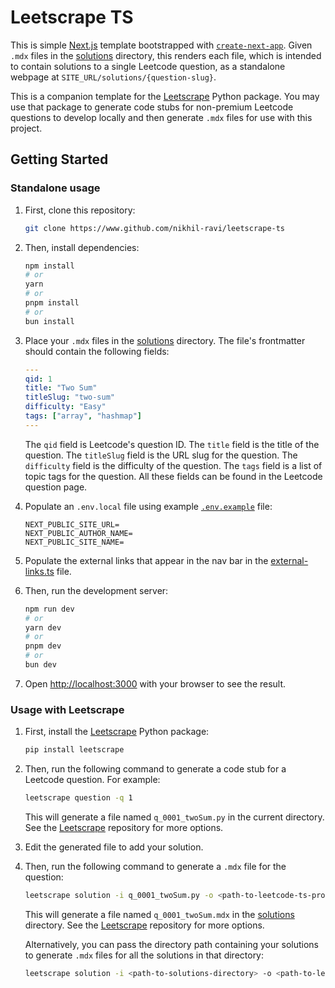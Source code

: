 # Leetscrape TS

This is simple [Next.js](https://nextjs.org/) template bootstrapped with [`create-next-app`](https://github.com/vercel/next.js/tree/canary/packages/create-next-app). Given `.mdx` files in the [solutions](./src/content/solutions/) directory, this renders each file, which is intended to contain solutions to a single Leetcode question, as a standalone webpage at `SITE_URL/solutions/{question-slug}`.

This is a companion template for the [Leetscrape](https://www.github.com/nikhil-ravi/leetscrape) Python package. You may use that package to generate code stubs for non-premium Leetcode questions to develop locally and then generate `.mdx` files for use with this project.

## Getting Started

### Standalone usage

1. First, clone this repository:

   ```bash
   git clone https://www.github.com/nikhil-ravi/leetscrape-ts
   ```

2. Then, install dependencies:

    ```bash
    npm install
    # or
    yarn
    # or
    pnpm install
    # or
    bun install
    ````

3. Place your `.mdx` files in the [solutions](./src/content/solutions/) directory. The file's frontmatter should contain the following fields:

    ```yaml
    ---
    qid: 1
    title: "Two Sum"
    titleSlug: "two-sum"
    difficulty: "Easy"
    tags: ["array", "hashmap"]
    ---
    ```
    The `qid` field is Leetcode's question ID.    The `title` field is the title of the question. The `titleSlug` field is the URL slug for the question. The `difficulty` field is the difficulty of the question. The `tags` field is a list of topic tags for the question. All these fields can be found in the Leetcode question page.

4. Populate an `.env.local` file using example [`.env.example`](.env.example) file:
    
    ```.env
    NEXT_PUBLIC_SITE_URL=
    NEXT_PUBLIC_AUTHOR_NAME=
    NEXT_PUBLIC_SITE_NAME=
    ```

5. Populate the external links that appear in the nav bar in the [external-links.ts](./src/content/external-links.ts) file.

6. Then, run the development server:

    ```bash
    npm run dev
    # or
    yarn dev
    # or
    pnpm dev
    # or
    bun dev
    ```

7. Open [http://localhost:3000](http://localhost:3000) with your browser to see the result.

### Usage with Leetscrape

1. First, install the [Leetscrape](https://www.github.com/nikhil-ravi/leetscrape) Python package:

    ```bash
    pip install leetscrape
    ```
2. Then, run the following command to generate a code stub for a Leetcode question. For example:

    ```bash
    leetscrape question -q 1
    ```
    This will generate a file named `q_0001_twoSum.py` in the current directory. See the [Leetscrape](https://www.github.com/nikhil-ravi/leetscrape) repository for more options.
3. Edit the generated file to add your solution.
4. Then, run the following command to generate a `.mdx` file for the question:

    ```bash
    leetscrape solution -i q_0001_twoSum.py -o <path-to-leetcode-ts-project>/src/content/solutions
    ```
    This will generate a file named `q_0001_twoSum.mdx` in the [solutions](./src/content/solutions/) directory. See the [Leetscrape](https://www.github.com/nikhil-ravi/leetscrape) repository for more options.
    
    Alternatively, you can pass the directory path containing your solutions to generate `.mdx` files for all the solutions in that directory:
    
    ```bash
    leetscrape solution -i <path-to-solutions-directory> -o <path-to-leetcode-ts-project>/src/content/solutions
    ```